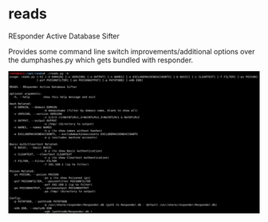 # reads
REsponder Active Database Sifter

Provides some command line switch improvements/additional options over the dumphashes.py which gets bundled with responder.

![READS](https://github.com/rmdavy/reads/blob/master/reads.jpg)
